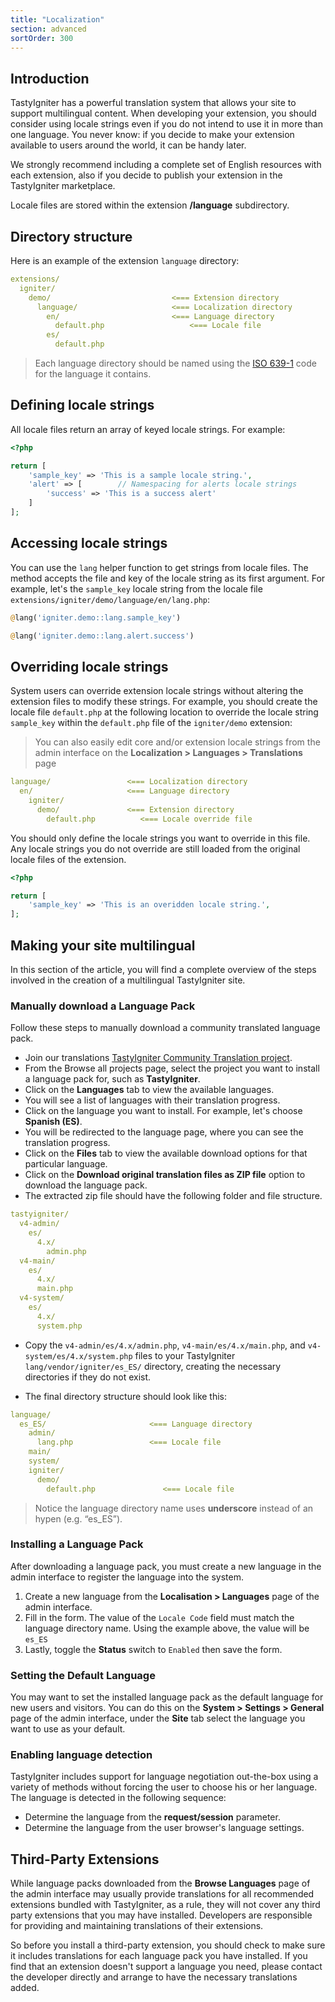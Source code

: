 ```yaml
---
title: "Localization"
section: advanced
sortOrder: 300
---
```


## Introduction

TastyIgniter has a powerful translation system that allows your site to support multilingual content. When developing your extension, you should consider using locale strings even if you do not intend to use it in more than one language. You never know: if you decide to make your extension available to users around the world, it can be handy later.

We strongly recommend including a complete set of English resources with each extension, also if you decide to publish your extension in the TastyIgniter marketplace.

Locale files are stored within the extension **/language** subdirectory.

## Directory structure

Here is an example of the extension `language` directory:

```yaml
extensions/
  igniter/
    demo/             				<=== Extension directory
      language/       				<=== Localization directory
        en/           				<=== Language directory
          default.php    				<=== Locale file
        es/
          default.php
```

> Each language directory should be named using the <a href="https://en.wikipedia.org/wiki/List_of_ISO_639-1_codes" targer="_blank">ISO 639-1</a> code for the language it contains.

## Defining locale strings

All locale files return an array of keyed locale strings. For example:

```php
<?php

return [
    'sample_key' => 'This is a sample locale string.',
    'alert' => [		// Namespacing for alerts locale strings 
        'success' => 'This is a success alert'
    ]
];
```

## Accessing locale strings 

You can use the `lang` helper function to get strings from locale files. The method accepts the file and key of the locale string as its first argument. For example, let's the `sample_key` locale string from the locale file `extensions/igniter/demo/language/en/lang.php`:

```php
@lang('igniter.demo::lang.sample_key')

@lang('igniter.demo::lang.alert.success')
```

## Overriding locale strings

System users can override extension locale strings without altering the extension files to modify these strings. For
example, you should create the locale file `default.php` at the following location to override the locale
string `sample_key` within the `default.php` file of the `igniter/demo`  extension:

> You can also easily edit core and/or extension locale strings from the admin interface on the **Localization > Languages > Translations** page

```yaml
language/                 <=== Localization directory
  en/                     <=== Language directory
    igniter/
      demo/               <=== Extension directory
        default.php          <=== Locale override file
```

You should only define the locale strings you want to override in this file. Any locale strings you do not override are still loaded from the original locale files of the extension.

```php
<?php

return [
    'sample_key' => 'This is an overidden locale string.',
];
```

## Making your site multilingual

In this section of the article, you will find a complete overview of the steps involved in the creation of a multilingual TastyIgniter site.

### Manually download a Language Pack

Follow these steps to manually download a community translated language pack.

- Join our translations <a href="https://translate.tastyigniter.com/" target="_blank">TastyIgniter Community Translation project</a>.
- From the Browse all projects page, select the project you want to install a language pack for, such as **TastyIgniter**.
- Click on the **Languages** tab to view the available languages.
- You will see a list of languages with their translation progress.
- Click on the language you want to install. For example, let's choose **Spanish (ES)**.
- You will be redirected to the language page, where you can see the translation progress.
- Click on the **Files** tab to view the available download options for that particular language.
- Click on the **Download original translation files as ZIP file** option to download the language pack.
- The extracted zip file should have the following folder and file structure.

```yaml
tastyigniter/
  v4-admin/
    es/
      4.x/
        admin.php
  v4-main/
    es/
      4.x/
      main.php
  v4-system/
    es/
      4.x/
      system.php
```

- Copy the `v4-admin/es/4.x/admin.php`, `v4-main/es/4.x/main.php`, and `v4-system/es/4.x/system.php` files to your TastyIgniter `lang/vendor/igniter/es_ES/` directory, creating the necessary directories if they do not exist.

- The final directory structure should look like this:
  

```yaml
language/
  es_ES/                       <=== Language directory
    admin/
      lang.php                 <=== Locale file
    main/
    system/
    igniter/
      demo/
        default.php               <=== Locale file
```

> Notice the language directory name uses **underscore** instead of an hypen (e.g. “es_ES”).

### Installing a Language Pack

After downloading a language pack, you must create a new language in the admin interface to register the language into the system.

1. Create a new language from the **Localisation > Languages** page of the admin interface.
2. Fill in the form. The value of the `Locale Code` field must match the language directory name. Using the example above, the value will be `es_ES`
3. Lastly, toggle the **Status** switch to `Enabled` then save the form.

### Setting the Default Language

You may want to set the installed language pack as the default language for new users and visitors. You can do this on
the **System > Settings > General** page of the admin interface, under the **Site** tab select the language you want to
use as your default.

### Enabling language detection

TastyIgniter includes support for language negotiation out-the-box using a variety of methods without forcing the user to choose his or her language. The language is detected in the following sequence:

- Determine the language from the **request/session** parameter.
- Determine the language from the user browser's language settings.

## Third-Party Extensions

While language packs downloaded from the **Browse Languages** page of the admin interface may usually provide translations for all recommended extensions bundled with TastyIgniter, as a rule, they will not cover any third party extensions that you may have installed. Developers are responsible for providing and maintaining translations of their extensions.

So before you install a third-party extension, you should check to make sure it includes translations for each language pack you have installed. If you find that an extension doesn't support a language you need, please contact the developer directly and arrange to have the necessary translations added.

